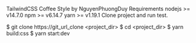 TailwindCSS Coffee Style by NguyenPhuongDuy
Requirements
nodejs >= v14.7.0
npm >= v6.14.7
yarn >= v1.19.1
Clone project and run test.

$ git clone https://git_url_clone <project_dir>
$ cd <project_dir>
$ yarn build:css
$ yarn start:dev
